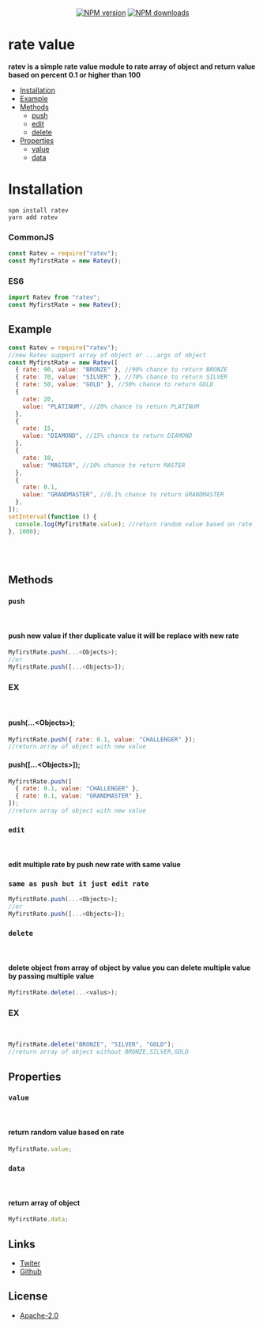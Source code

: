 <div align="center">
<br>
  <p>
 <a href="https://www.npmjs.com/package/ratev"><img src="https://img.shields.io/npm/v/ratev.svg?style=for-the-badge" alt="NPM version" /></a>
 <a href="https://www.npmjs.com/package/ratev"><img src="https://img.shields.io/npm/dt/ratev.svg?maxAge=3600&style=for-the-badge" alt="NPM downloads" /></a>
  </p>
</div>

# **rate value**

**ratev is a simple rate value module to rate array of object and return value based on percent 0.1 or higher than 100**

- [Installation](#installation)
- [Example](#example)
- [Methods](#methods)
  - [push](#push)
  - [edit](#edit)
  - [delete](#delete)
- [Properties](#properties)
  - [value](#value)
  - [data](#data)

# **Installation**

```sh-session
npm install ratev
yarn add ratev
```

### CommonJS

```js
const Ratev = require("ratev");
const MyfirstRate = new Ratev();
```

### ES6

```js
import Ratev from "ratev";
const MyfirstRate = new Ratev();
```

## **Example**

```js
const Ratev = require("ratev");
//new Ratev support array of object or ...args of object
const MyfirstRate = new Ratev([
  { rate: 90, value: "BRONZE" }, //90% chance to return BRONZE
  { rate: 70, value: "SILVER" }, //70% chance to return SILVER
  { rate: 50, value: "GOLD" }, //50% chance to return GOLD
  {
    rate: 20,
    value: "PLATINUM", //20% chance to return PLATINUM
  },
  {
    rate: 15,
    value: "DIAMOND", //15% chance to return DIAMOND
  },
  {
    rate: 10,
    value: "MASTER", //10% chance to return MASTER
  },
  {
    rate: 0.1,
    value: "GRANDMASTER", //0.1% chance to return GRANDMASTER
  },
]);
setInterval(function () {
  console.log(MyfirstRate.value); //return random value based on rate
}, 1000);
```

<br>
<br>

## **Methods**

### **`push`**

<br>

#### push new value if ther duplicate value it will be replace with new rate

```js
MyfirstRate.push(...<Objects>);
//or
MyfirstRate.push([...<Objects>]);
```

### **EX**

<br>

#### **push(...\<Objects>);**

```js
MyfirstRate.push({ rate: 0.1, value: "CHALLENGER" });
//return array of object with new value
```

#### **push([...\<Objects>]);**

```js
MyfirstRate.push([
  { rate: 0.1, value: "CHALLENGER" },
  { rate: 0.1, value: "GRANDMASTER" },
]);
//return array of object with new value
```

### **`edit`**

<br>

#### edit multiple rate by push new rate with same value

### `same as push but it just edit rate`

```js
MyfirstRate.push(...<Objects>);
//or
MyfirstRate.push([...<Objects>]);
```

### **`delete`**

<br>

#### delete object from array of object by value you can delete multiple value by passing multiple value

```js
MyfirstRate.delete(...<valus>);
```

### **EX**

<br>

```js
MyfirstRate.delete("BRONZE", "SILVER", "GOLD");
//return array of object without BRONZE,SILVER,GOLD
```

## **Properties**

### **`value`**

<br>

#### return random value based on rate

```js
MyfirstRate.value;
```

### **`data`**

<br>

#### return array of object

```js
MyfirstRate.data;
```

## Links

- [Twiter](https://twitter.com/onlyarth)
- [Github](https://github.com/4i8)

## License

- [Apache-2.0](https://www.apache.org/licenses/LICENSE-2.0)
